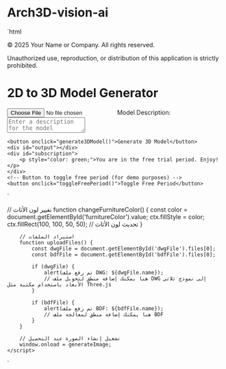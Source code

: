 # Arch3D-vision-ai
`html
<footer>
    <p>© 2025 Your Name or Company. All rights reserved.</p>
    <p>Unauthorized use, reproduction, or distribution of this application is strictly prohibited.</p>
</footer>

<script>
    let isFreePeriod = true; // Control the free period

    async function generate3DModel() {
        const fileInput = document.getElementById('uploadInput');
        const descriptionInput = document.getElementById('descriptionInput');
        const outputDiv = document.getElementById('output');
        const subscriptionDiv = document.getElementById('subscription');
        outputDiv.innerHTML = ''; // Clear previous output

        // Check if free period is still active
        if (!isFreePeriod) {
            subscriptionDiv.innerHTML = '<p style="color: red;">The free trial has ended. Please subscribe to continue using the service.</p>';
            return;
        }

        if (!fileInput.files.length) {
            alert('Please upload a 2D architectural drawing.');
            return;
        }

        const file = fileInput.files[0];

        // Check file type
        if (!file.type.startsWith('image/')) {
            alert('Please upload a valid image file.');
            return;
        }

        const description = descriptionInput.value.trim();
        if (!description) {
            alert('Please provide a description for the model.');
            return;
        }

        const formData = new FormData();
        formData.append('file', file);
        formData.append('description', description);

        try {
            outputDiv.innerHTML = '<p>Processing your 2D drawing...</p>';
            
            // Simulate sending the file and description to a backend AI service
            const response = await new Promise((resolve, reject) => {
                setTimeout(() => {
                    // Simulated response from the server
                    resolve({
                        ok: true,
                        json: () => Promise.resolve({
                            modelUrl: 'https://via.placeholder.com/600x400?text=Generated+3D+Model',
                            message: 'Your 3D model has been successfully generated.'
                        })
                    });
                }, 2000); // Simulate 2 seconds delay
            });

            if (!response.ok) {
                throw new Error(`Server error: ${response.status}`);
            }

            const result = await response.json();

            if (result.modelUrl) {
                outputDiv.innerHTML = `
                    <p>${result.message}</p>
                    <p>Description: ${description}</p>
                    <iframe src="${result.modelUrl}" width="600" height="400" style="border:none;"></iframe>
                `;
            } else {
                outputDiv.innerHTML = `<p>Error: Unable to generate the 3D model. Please try again.</p>`;
            }
        } catch (error) {
            console.error('Error:', error);
            outputDiv.innerHTML = `<p style="color: red;">An error occurred: ${error.message}</p>`;
        }
    }

    // Function to toggle free period for demonstration purposes
    function toggleFreePeriod() {
        isFreePeriod = !isFreePeriod;
        const subscriptionDiv = document.getElementById('subscription');
        if (!isFreePeriod) {
            subscriptionDiv.innerHTML = '<p style="color: red;">The free trial has ended. Please subscribe to continue using the service.</p>';
        } else {
            subscriptionDiv.innerHTML = '<p style="color: green;">You are in the free trial period. Enjoy!</p>';
        }
    }
</script>

<!-- HTML structure -->
<div id="app">
    <h1>2D to 3D Model Generator</h1>
    <input type="file" id="uploadInput" accept="image/*">
    <label for="descriptionInput">Model Description:</label>

<textarea id="descriptionInput" placeholder="Enter a description for the model"></textarea>
    <button onclick="generate3DModel()">Generate 3D Model</button>
    <div id="output"></div>
    <div id="subscription">
        <p style="color: green;">You are in the free trial period. Enjoy!</p>
    </div>
    <!-- Button to toggle free period (for demo purposes) -->
    <button onclick="toggleFreePeriod()">Toggle Free Period</button>
</div>
`

// تغيير لون الأثاث
        function changeFurnitureColor() {
            const color = document.getElementById('furnitureColor').value;
            ctx.fillStyle = color;
            ctx.fillRect(100, 100, 50, 50); // تحديث لون الأثاث
        }

        // استيراد الملفات
        function uploadFiles() {
            const dwgFile = document.getElementById('dwgFile').files[0];
            const bdfFile = document.getElementById('bdfFile').files[0];

            if (dwgFile) {
                alert(تم رفع ملف DWG: ${dwgFile.name});
                // هنا يمكنك إضافة منطق لتحويل ملف DWG إلى نموذج ثلاثي الأبعاد باستخدام مكتبة مثل Three.js
            }

            if (bdfFile) {
                alert(تم رفع ملف BDF: ${bdfFile.name});
                // هنا يمكنك إضافة منطق لمعالجة ملف BDF
            }
        }

        // تشغيل إنشاء الصورة عند التحميل
        window.onload = generateImage;
    </script>
</body>
</html>
`
